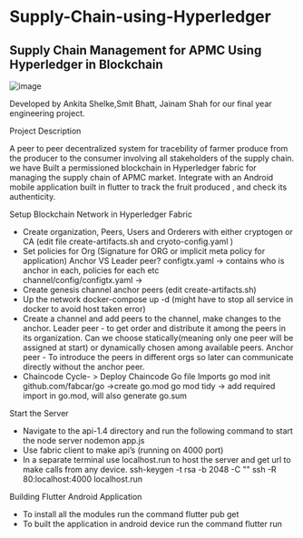 # Supply-Chain-using-Hyperledger

## Supply Chain Management for APMC Using Hyperledger in Blockchain

![image](https://user-images.githubusercontent.com/46996519/170439070-94b66ce6-5b5e-4765-a598-cf727b087208.png)




Developed by
Ankita Shelke,Smit Bhatt, Jainam Shah for our final year engineering project.


Project Description

A peer to peer  decentralized system for tracebility of farmer produce from the producer to the consumer involving all stakeholders of the supply chain. we have Built a permissioned blockchain in Hyperledger fabric for managing the supply chain of APMC market. Integrate with an Android mobile application built in flutter to track the fruit produced , and check its authenticity. 


Setup Blockchain Network in Hyperledger Fabric

- Create organization, Peers, Users and Orderers with either cryptogen or CA (edit file create-artifacts.sh and cryoto-config.yaml ) 
- Set policies for Org (Signature for ORG or implicit meta policy for application)
  Anchor VS Leader peer?
  configtx.yaml -> contains who is anchor in each, policies for each etc  
  channel/config/configtx.yaml ->
- Create genesis channel anchor peers (edit create-artifacts.sh) 
- Up the network docker-compose up -d (might have to stop all service in docker to avoid host taken error)
- Create a channel and add peers to the channel, make changes to the anchor. 
  Leader peer - to get order and distribute it among the peers in its organization. Can we choose statically(meaning only one peer will be assigned at start) or dynamically chosen among available peers.
  Anchor peer - To introduce the peers in different orgs so later can communicate directly without the anchor peer. 
- Chaincode Cycle- > Deploy Chaincode
	Go file Imports 
  go mod init github.com/fabcar/go ->create go.mod 
  go mod tidy  -> add required import in go.mod, will also generate go.sum



Start the Server

- Navigate to the api-1.4 directory and run the following command to start the node server
  nodemon app.js
- Use fabric client to make api’s (running on 4000 port)
- In a separate terminal use localhost.run to host the server and get url to make calls from any device.
   ssh-keygen -t rsa -b 2048 -C "<comment>"
   ssh -R 80:localhost:4000 localhost.run
 
 
Building Flutter Android Application 
 
- To install all the modules run the command 
  flutter pub get
- To built the application in android device run the command 
  flutter run 

